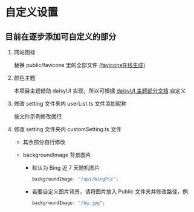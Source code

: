 # 自定义设置

## 目前在逐步添加可自定义的部分

1. 网站图标

   替换 public/favicons 里的全部文件 [(favicons在线生成)](https://realfavicongenerator.net/)

2. 颜色主题

   本项目主题借助 daisyUI 实现，所以可根据 [daisyUI 主题部分文档](https://daisyui.com/docs/themes/) 自定义

3. 修改 setting 文件夹内 userList.ts 文件添加昵称

   按文件示例修改就行
4. 修改 setting 文件夹内 customSetting.ts 文件

    - 其余部分自行修改
    - backgroundImage 背景图片

        - 默认为 Bing 近 7 天随机图片

          ```ts
          backgroundImage: "/api/bingPic";
          ```

        - 若要自定义图片背景，请将图片放入 Public 文件夹并修改路径，例

          ```ts
          backgroundImage: "/bg.jpg";
          ```
